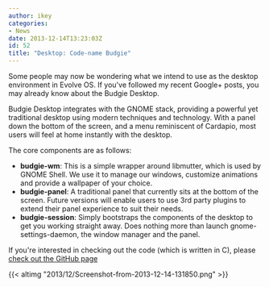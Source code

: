 ```yaml
---
author: ikey
categories:
- News
date: 2013-12-14T13:23:03Z
id: 52
title: "Desktop: Code-name Budgie"
---
```


Some people may now be wondering what we intend to use as the desktop environment in Evolve OS. If you've followed my recent Google+ posts, you may already know about the Budgie Desktop.

Budgie Desktop integrates with the GNOME stack, providing a powerful yet traditional desktop using modern techniques and technology. With a panel down the bottom of the screen, and a menu reminiscent of 
Cardapio, most users will feel at home instantly with the desktop.
<!--more-->

The core components are as follows:

- **budgie-wm**: This is a simple wrapper around libmutter, which is used by GNOME Shell. We use it to manage our windows, customize animations and provide a wallpaper of your choice.
- **budgie-panel**: A traditional panel that currently sits at the bottom of the screen. Future versions will enable users to use 3rd party plugins to extend their panel experience to suit their needs.
- **budgie-session**: Simply bootstraps the components of the desktop to get you working straight away. Does nothing more than launch gnome-settings-daemon, the window manager and the panel.

If you're interested in checking out the code (which is written in C), please [check out the GitHub page](https://github.com/solus-project/budgie-desktop)

{{< altimg "2013/12/Screenshot-from-2013-12-14-131850.png" >}}
